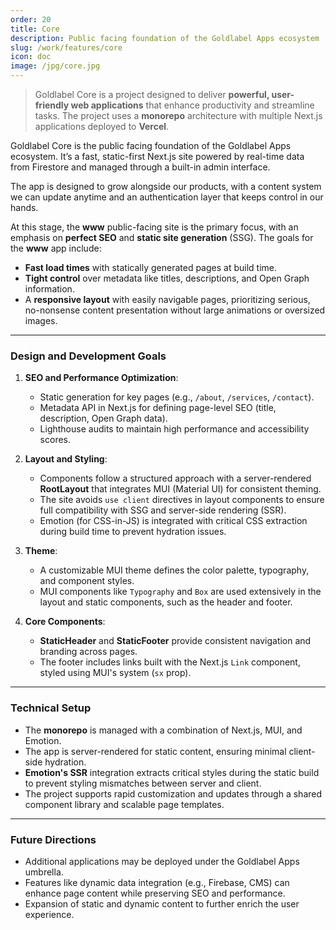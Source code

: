 ```yaml
---
order: 20
title: Core
description: Public facing foundation of the Goldlabel Apps ecosystem
slug: /work/features/core
icon: doc
image: /jpg/core.jpg
---
```


> Goldlabel Core is a project designed to deliver **powerful, user-friendly web applications** that enhance productivity and streamline tasks. The project uses a **monorepo** architecture with multiple Next.js applications deployed to **Vercel**.

Goldlabel Core is the public facing foundation of the Goldlabel Apps ecosystem. It’s a fast, static-first Next.js site powered by real-time data from Firestore and managed through a built-in admin interface.

The app is designed to grow alongside our products, with a content system we can update anytime and an authentication layer that keeps control in our hands.

At this stage, the **www** public-facing site is the primary focus, with an emphasis on **perfect SEO** and **static site generation** (SSG). The goals for the **www** app include:

- **Fast load times** with statically generated pages at build time.
- **Tight control** over metadata like titles, descriptions, and Open Graph information.
- A **responsive layout** with easily navigable pages, prioritizing serious, no-nonsense content presentation without large animations or oversized images.

---

### **Design and Development Goals**

1. **SEO and Performance Optimization**:

   - Static generation for key pages (e.g., `/about`, `/services`, `/contact`).
   - Metadata API in Next.js for defining page-level SEO (title, description, Open Graph data).
   - Lighthouse audits to maintain high performance and accessibility scores.

2. **Layout and Styling**:

   - Components follow a structured approach with a server-rendered **RootLayout** that integrates MUI (Material UI) for consistent theming.
   - The site avoids `use client` directives in layout components to ensure full compatibility with SSG and server-side rendering (SSR).
   - Emotion (for CSS-in-JS) is integrated with critical CSS extraction during build time to prevent hydration issues.

3. **Theme**:

   - A customizable MUI theme defines the color palette, typography, and component styles.
   - MUI components like `Typography` and `Box` are used extensively in the layout and static components, such as the header and footer.

4. **Core Components**:
   - **StaticHeader** and **StaticFooter** provide consistent navigation and branding across pages.
   - The footer includes links built with the Next.js `Link` component, styled using MUI's system (`sx` prop).

---

### **Technical Setup**

- The **monorepo** is managed with a combination of Next.js, MUI, and Emotion.
- The app is server-rendered for static content, ensuring minimal client-side hydration.
- **Emotion's SSR** integration extracts critical styles during the static build to prevent styling mismatches between server and client.
- The project supports rapid customization and updates through a shared component library and scalable page templates.

---

### **Future Directions**

- Additional applications may be deployed under the Goldlabel Apps umbrella.
- Features like dynamic data integration (e.g., Firebase, CMS) can enhance page content while preserving SEO and performance.
- Expansion of static and dynamic content to further enrich the user experience.
